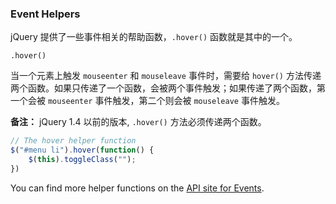 ### Event Helpers
jQuery 提供了一些事件相关的帮助函数，`.hover()` 函数就是其中的一个。

`.hover()`

当一个元素上触发 `mouseenter` 和 `mouseleave` 事件时，需要给 `hover()` 方法传递两个函数。如果只传递了一个函数，会被两个事件触发；如果传递了两个函数，第一个会被 `mouseenter` 事件触发，第二个则会被 `mouseleave` 事件触发。

**备注：** jQuery 1.4 以前的版本, `.hover()` 方法必须传递两个函数。

```javascript
// The hover helper function
$("#menu li").hover(function() {
    $(this).toggleClass("");
})
```
You can find more helper functions on the [API site for Events](https://api.jquery.com/category/events/).
